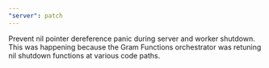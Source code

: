 ```yaml
---
"server": patch
---
```


Prevent nil pointer dereference panic during server and worker shutdown. This
was happening because the Gram Functions orchestrator was retuning nil shutdown
functions at various code paths.
